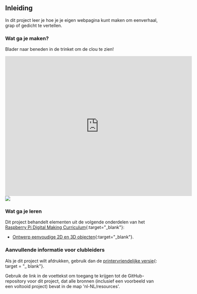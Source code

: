 ## Inleiding

In dit project leer je hoe je je eigen webpagina kunt maken om een ​​verhaal, grap of gedicht te vertellen.

### Wat ga je maken?

Blader naar beneden in de trinket om de clou te zien!

<div class="trinket">
  <iframe src="https://trinket.io/embed/html/0d9fedef26" width="600" height="450" frameborder="0" marginwidth="0" marginheight="0" allowfullscreen></iframe>
  <img src="images/story-final.png">
</div>

### Wat ga je leren

Dit project behandelt elementen uit de volgende onderdelen van het [Raspberry Pi Digital Making Curriculum](https://rpf.io/curriculum){:target="_blank"}:

+ [Ontwerp eenvoudige 2D en 3D objecten](https://www.raspberrypi.org/curriculum/design/creator){:target="_blank"}.

### Aanvullende informatie voor clubleiders

Als je dit project wilt afdrukken, gebruik dan de [printervriendelijke versie](https://projects.raspberrypi.org/nl-NL/projects/tell-a-story/print){: target = "_ blank"}.

Gebruik de link in de voettekst om toegang te krijgen tot de GitHub-repository voor dit project, dat alle bronnen (inclusief een voorbeeld van een voltooid project) bevat in de map 'nl-NL/resources'.